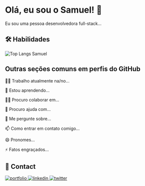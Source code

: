 
# Olá, eu sou o Samuel! 👋

Eu sou uma pessoa desenvolvedora full-stack...

## 🛠 Habilidades
![Top Langs Samuel](https://github-readme-stats.vercel.app/api/top-langs/?username=Samuel-Oli-P&hide_progress=true&theme=radical)

## Outras seções comuns em perfis do GitHub
👩‍💻 Trabalho atualmente na/no...

🧠 Estou aprendendo...

👯‍♀️ Procuro colaborar em...

🤔 Procuro ajuda com...

💬 Me pergunte sobre...

📫 Como entrar em contato comigo...

😄 Pronomes...

⚡️ Fatos engraçados...

## 🔗 Contact

<div>
    <a href="https://katherineoelsner.com/">
        <img src="https://img.shields.io/badge/my_portfolio-000?style=for-the-badge&    logo=ko-fi&logoColor=white" alt="portfolio">
    </a>
    <a href="https://www.linkedin.com/">
        <img src="https://img.shields.io/badge/linkedin-0A66C2?style=for-the-badge&logo=linkedin&logoColor=white" alt="linkedin">
    </a>
    <a href="https://twitter.com/">
        <img src="https://img.shields.io/badge/twitter-1DA1F2?style=for-the-badge&logo=twitter&logoColor=white" alt="twitter">
    </a>
</div>


